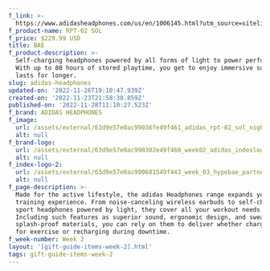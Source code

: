 ```yaml
---
f_link: >-
  https://www.adidasheadphones.com/us/en/1006145.html?utm_source=sitelink&amp;utm_medium=hypebeast&amp;utm_campaign=giftindex_marketing_us_202211&amp;utm_content=rpt02sol
f_product-name: RPT-02 SOL
f_price: $229.99 USD
title: BAE
f_product-description: >-
  Self-charging headphones powered by all forms of light to power performance.
  With up to 80 hours of stored playtime, you get to enjoy immersive sound that
  lasts for longer.
slug: adidas-headphones
updated-on: '2022-11-26T19:10:47.939Z'
created-on: '2022-11-23T21:58:38.859Z'
published-on: '2022-11-28T11:10:27.523Z'
f_brand: ADIDAS HEADPHONES
f_image:
  url: /assets/external/63d9e57e0ac99036fe49f461_adidas_rpt-02_sol_nightgrey_02.png
  alt: null
f_brand-logo:
  url: /assets/external/63d9e57e0ac990302e49f468_week02_adidas_indexlogo.png
  alt: null
f_index-logo-2:
  url: /assets/external/63d9e57e0ac990681549f443_week_03_hypebae_partner_logo.svg
  alt: null
f_page-description: >-
  Made for the active lifestyle, the adidas Headphones range expands your
  training experience. From noise-canceling wireless earbuds to self-charging
  sport headphones powered by light, they cover all your workout needs.
  Including such features as superior sound, ergonomic design, and sweat-and
  splash-proof materials, you can rely on them to deliver whether charging up
  for exercise or recharging during downtime.
f_week-number: Week 2
layout: '[gift-guide-items-week-2].html'
tags: gift-guide-items-week-2
---
```



